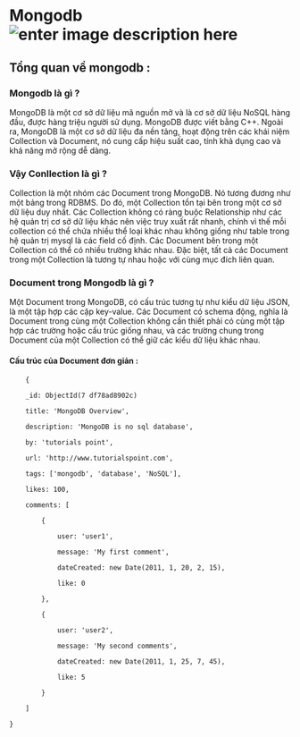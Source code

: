 # Mongodb ![enter image description here](https://upload.wikimedia.org/wikipedia/commons/thumb/f/f9/Antu_mongodb.svg/50px-Antu_mongodb.svg.png?20160706123547)
## Tổng quan về mongodb :
### Mongodb là gì ? 
MongoDB là một cơ sở dữ liệu mã nguồn mở và là cơ sở dữ liệu NoSQL hàng đầu, được hàng triệu người sử dụng. MongoDB được viết bằng C++.
Ngoài ra, MongoDB là một cơ sở dữ liệu đa nền tảng, hoạt động trên các khái niệm Collection và Document, nó cung cấp hiệu suất cao, tính khả dụng cao và khả năng mở rộng dễ dàng.
### Vậy Conllection là gì ? 
Collection là một nhóm các Document trong MongoDB. Nó tương đương như một bảng trong RDBMS. Do đó, một Collection tồn tại bên trong một cơ sở dữ liệu duy nhất. Các Collection không có ràng buộc Relationship như các hệ quản trị cơ sở dữ liệu khác nên việc truy xuất rất nhanh, chính vì thế mỗi collection có thể chứa nhiều thể loại khác nhau không giống như table trong hệ quản trị mysql là các field cố định. Các Document bên trong một Collection có thể có nhiều trường khác nhau. Đặc biệt, tất cả các Document trong một Collection là tương tự nhau hoặc với cùng mục đích liên quan.
### Document trong Mongodb là gì ? 
Một Document trong MongoDB, có cấu trúc tương tự như kiểu dữ liệu JSON, là một tập hợp các cặp key-value. Các Document có schema động, nghĩa là Document trong cùng một Collection không cần thiết phải có cùng một tập hợp các trường hoặc cấu trúc giống nhau, và các trường chung trong Document của một Collection có thể giữ các kiểu dữ liệu khác nhau.

#### Cấu trúc của Document đơn giản :

        {
    
        _id: ObjectId(7 df78ad8902c)
    
        title: 'MongoDB Overview',
    
        description: 'MongoDB is no sql database',
    
        by: 'tutorials point',
    
        url: 'http://www.tutorialspoint.com',
    
        tags: ['mongodb', 'database', 'NoSQL'],
    
        likes: 100,
    
        comments: [
    
            {
    
                user: 'user1',
    
                message: 'My first comment',
    
                dateCreated: new Date(2011, 1, 20, 2, 15),
    
                like: 0
    
            },
    
            {
    
                user: 'user2',
    
                message: 'My second comments',
    
                dateCreated: new Date(2011, 1, 25, 7, 45),
    
                like: 5
    
            }
    
        ]
    
    }


